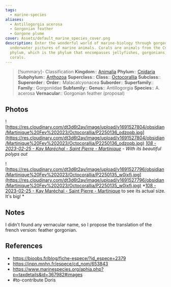 ```yaml
---
tags:
  - marine-species
aliases:
  - Antillogorgia acerosa
  - Gorgonian feather
  - Gorgone plume
cover: Assets/default_marine_species_cover.png
description: Enter the wonderful world of marine-biology through gorgeous
  underwater pictures of marine animals. Corals are animals from the Cnidaria
  phylum, which is the phylum that encompasses jellyfishes, gorgonians, and
  corals.
---
```

> [!summary]- Classification
**Kingdom**:: [Animalia](Animalia.md)
**Phylum**:: [Cnidaria](Cnidaria.md)
**Subphylum**:: [Anthozoa](Anthozoa.md)
**Superclass**::
**Class**:: [Octocorallia](Octocorallia.md)
**Subclass**::
**Superorder**::
**Order**:: Malacalcyonacea
**Suborder**::
**Superfamily**::
**Family**:: Gorgoniidae
**Subfamily**::
**Genus**:: Antillogorgia
**Species**:: A. acerosa
**Vernacular**:: Gorgonian feather (proposal)

## Photos
![https://res.cloudinary.com/dt3d6t2ay/image/upload/v1691527804/obsidian/Martinique%20Fev%202023/Octocorallia/P2250136_odzopb.jpg](https://res.cloudinary.com/dt3d6t2ay/image/upload/v1691527804/obsidian/Martinique%20Fev%202023/Octocorallia/P2250136_odzopb.jpg)
*[108 - 2023-02-25 - Kay Maréchal - Saint Pierre - Martinique](108%20-%202023-02-25%20-%20Kay%20Maréchal%20-%20Saint%20Pierre%20-%20Martinique.md) - With its beautiful polyps out*

![https://res.cloudinary.com/dt3d6t2ay/image/upload/v1691527796/obsidian/Martinique%20Fev%202023/Octocorallia/P2250135_w0jxfj.jpg](https://res.cloudinary.com/dt3d6t2ay/image/upload/v1691527796/obsidian/Martinique%20Fev%202023/Octocorallia/P2250135_w0jxfj.jpg)
*[108 - 2023-02-25 - Kay Maréchal - Saint Pierre - Martinique](108%20-%202023-02-25%20-%20Kay%20Maréchal%20-%20Saint%20Pierre%20-%20Martinique.md) to see its actual size. It's big! *
## Notes
I didn't found any vernacular name, so I propose the translation of the french version: feather gorgonian.

## References
- https://bioobs.fr/blog/fiche-espece/?id_espece=2379
- https://inpn.mnhn.fr/espece/cd_nom/653843
- https://www.marinespecies.org/aphia.php?p=taxdetails&id=367982#images
- #to-contribute Doris 